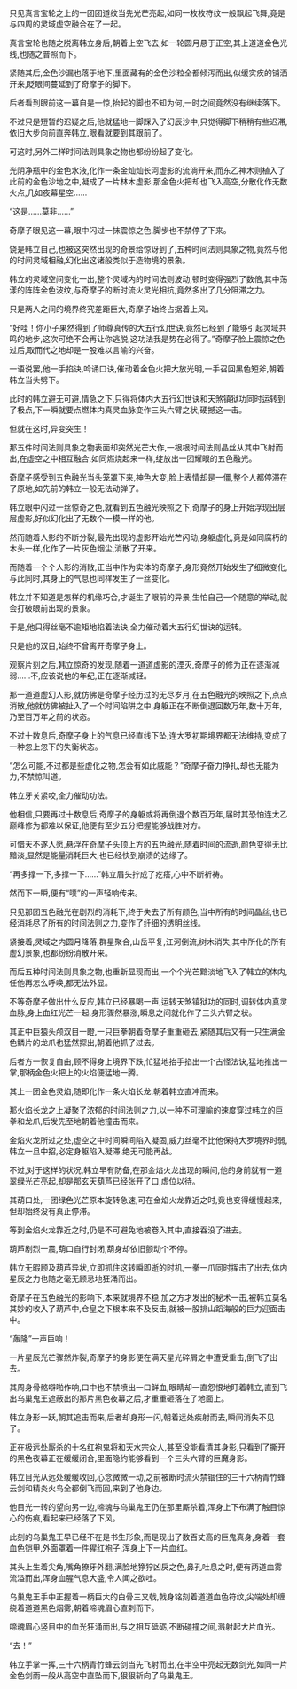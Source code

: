 
只见真言宝轮之上的一团团道纹当先光芒亮起,如同一枚枚符纹一般飘起飞舞,竟是与四周的灵域虚空融合在了一起。

真言宝轮也随之脱离韩立身后,朝着上空飞去,如一轮圆月悬于正空,其上道道金色光线,也随之普照而下。

紧随其后,金色沙漏也落于地下,里面藏有的金色沙粒全都倾泻而出,似缓实疾的铺洒开来,眨眼间蔓延到了奇摩子的脚下。

后者看到眼前这一幕自是一惊,抬起的脚也不知为何,一时之间竟然没有继续落下。

不过只是短暂的迟疑之后,他就猛地一脚踩入了幻辰沙中,只觉得脚下稍稍有些迟滞,依旧大步向前直奔韩立,眼看就要到其跟前了。

可这时,另外三样时间法则具象之物也都纷纷起了变化。

光阴净瓶中的金色水液,化作一条金灿灿长河虚影的流淌开来,而东乙神木则植入了此前的金色沙地之中,凝成了一片林木虚影,那金色火把却也飞入高空,分散化作无数火点,几如夜幕星空……

“这是……莫非……”

奇摩子眼见这一幕,眼中闪过一抹震惊之色,脚步也不禁停了下来。

饶是韩立自己,也被这突然出现的奇景给惊讶到了,五种时间法则具象之物,竟然与他的时间灵域相融,幻化出这诸般类似于造物境的景象。

韩立的灵域空间变化一出,整个灵域内的时间法则波动,顿时变得强烈了数倍,其中荡漾的阵阵金色波纹,与奇摩子的断时流火灵光相抗,竟然多出了几分阻滞之力。

只是两人之间的境界终究差距巨大,奇摩子始终占据着上风。

“好哇！你小子果然得到了师尊真传的大五行幻世诀,竟然已经到了能够引起灵域共鸣的地步,这次可绝不会再让你逃脱,这功法我是势在必得了。”奇摩子脸上震惊之色过后,取而代之地却是一股难以言喻的兴奋。

一语说罢,他一手掐诀,吟诵口诀,催动着金色火把大放光明,一手召回黑色短斧,朝着韩立当头劈下。

此时的韩立避无可避,情急之下,只得将体内大五行幻世诀和天煞镇狱功同时运转到了极点,下一瞬就要点燃体内真灵血脉变作三头六臂之状,硬撼这一击。

但就在这时,异变突生！

那五件时间法则具象之物表面却突然光芒大作,一根根时间法则晶丝从其中飞射而出,在虚空之中相互融合,如同燃烧起来一样,绽放出一团耀眼的五色融光。

奇摩子感受到五色融光当头笼罩下来,神色大变,脸上表情却是一僵,整个人都停滞在了原地,如先前的韩立一般无法动弹了。

韩立眼中闪过一丝惊奇之色,就看到五色融光映照之下,奇摩子的身上开始浮现出层层虚影,好似幻化出了无数个一模一样的他。

然而随着人影的不断分裂,最先出现的虚影开始光芒闪动,身躯虚化,竟是如同腐朽的木头一样,化作了一片灰色烟尘,消散了开来。

而随着一个个人影的消散,正当中作为实体的奇摩子,身形竟然开始发生了细微变化,与此同时,其身上的气息也同样发生了一丝变化。

韩立并不知道是怎样的机缘巧合,才诞生了眼前的异景,生怕自己一个随意的举动,就会打破眼前出现的景象。

于是,他只得丝毫不逾矩地掐着法诀,全力催动着大五行幻世诀的运转。

只是他的双目,始终不曾离开奇摩子身上。

观察片刻之后,韩立惊奇的发现,随着一道道虚影的湮灭,奇摩子的修为正在逐渐减弱……不,应该说他的年纪,正在逐渐减轻。

那一道道虚幻人影,就仿佛是奇摩子经历过的无尽岁月,在五色融光的映照之下,点点消散,他就仿佛被扯入了一个时间陷阱之中,身躯正在不断倒退回数万年,数十万年,乃至百万年之前的状态。

不过十数息后,奇摩子身上的气息已经直线下坠,连大罗初期境界都无法维持,变成了一种忽上忽下的失衡状态。

“怎么可能,不过都是些虚化之物,怎会有如此威能？”奇摩子奋力挣扎,却也无能为力,不禁惊叫道。

韩立牙关紧咬,全力催动功法。

他相信,只要再过十数息后,奇摩子的身躯或将再倒退个数百万年,届时其恐怕连太乙巅峰修为都难以保证,他便有至少五分把握能够战胜对方。

可惜天不遂人愿,悬浮在奇摩子头顶上方的五色融光,随着时间的流逝,颜色变得无比黯淡,显然是能量消耗巨大,也已经快到崩溃的边缘了。

“再多撑一下,多撑一下……”韩立眉头拧成了疙瘩,心中不断祈祷。

然而下一瞬,便有“噗”的一声轻响传来。

只见那团五色融光在剧烈的消耗下,终于失去了所有颜色,当中所有的时间晶丝,也已经消耗尽了所有的时间法则之力,变作了纤细的透明丝线。

紧接着,灵域之内圆月降落,群星聚合,山岳平复,江河倒流,树木消失,其中所化的所有虚幻景象,也都纷纷消散开来。

而后五种时间法则具象之物,也重新显现而出,一个个光芒黯淡地飞入了韩立的体内,任他再怎么呼唤,都无法外显。

不等奇摩子做出什么反应,韩立已经暴喝一声,运转天煞镇狱功的同时,调转体内真灵血脉,身上血红光芒一起,身形骤然暴涨,瞬息之间就化作了三头六臂之状。

其正中巨猿头颅双目一瞪,一只巨拳朝着奇摩子重重砸去,紧随其后又有一只生满金色鳞片的龙爪也猛然探出,朝着他抓了过去。

后者方一恢复自由,顾不得身上境界下跌,忙猛地抬手掐出一个古怪法诀,猛地推出一掌,那柄金色火把上的火焰便猛地一腾。

其上一团金色灵焰,随即化作一条火焰长龙,朝着韩立直冲而来。

那火焰长龙之上凝聚了浓郁的时间法则之力,以一种不可理喻的速度穿过韩立的巨拳和龙爪,后发先至地朝着他撞击而来。

金焰火龙所过之处,虚空之中时间瞬间陷入凝固,威力丝毫不比他保持大罗境界时弱,韩立一旦中招,必定身躯陷入凝滞,绝无可能再战。

不过,对于这样的状况,韩立早有防备,在那金焰火龙出现的瞬间,他的身前就有一道翠绿光芒亮起,却是那玄天葫芦已经张开了口,虚位以待。

其葫口处,一团绿色光芒原本旋转急速,可在金焰火龙靠近之时,竟也变得缓慢起来,但却始终没有真正停滞。

等到金焰火龙靠近之时,仍是不可避免地被卷入其中,直接吞没了进去。

葫芦剧烈一震,葫口自行封闭,葫身却依旧颤动个不停。

韩立无暇顾及葫芦异状,立即抓住这转瞬即逝的时机,一拳一爪同时挥击了出去,体内星辰之力也随之毫无顾忌地狂涌而出。

奇摩子在五色融光的影响下,本来就境界不稳,加之方才发出的秘术一击,被韩立莫名其妙的收入了葫芦中,仓皇之下根本来不及反击,就被一股排山蹈海般的巨力迎面击中。

“轰隆”一声巨响！

一片星辰光芒骤然炸裂,奇摩子的身影便在满天星光碎屑之中遭受重击,倒飞了出去。

其周身骨骼噼啪作响,口中也不禁喷出一口鲜血,眼睛却一直怨恨地盯着韩立,直到飞出乌巢鬼王遮蔽出的那片黑色夜幕之后,才重重砸落在了地面上。

韩立身形一跃,朝其追击而来,后者却身形一闪,朝着远处疾射而去,瞬间消失不见了。

正在极远处厮杀的十名红袍鬼将和天水宗众人,甚至没能看清其身影,只看到了撕开的黑色夜幕正在缓缓闭合,里面隐约能够看到一个三头六臂的巨魔身影。

韩立目光从远处缓缓收回,心念微微一动,之前被断时流火禁锢住的三十六柄青竹蜂云剑和精炎火鸟全都倒飞而回,来到了他身边。

他目光一转的望向另一边,啼魂与乌巢鬼王仍在那里厮杀着,浑身上下布满了触目惊心的伤痕,看起来已经落了下风。

此刻的乌巢鬼王早已经不在是书生形象,而是现出了数百丈高的巨鬼真身,身着一套血色铠甲,外面罩着一件猩红袍子,浑身上下一片血红。

其头上生着尖角,嘴角獠牙外翻,满脸地狰狞凶戾之色,鼻孔吐息之时,便有两道血雾流溢而出,浑身血腥气息大盛,令人闻之欲吐。

乌巢鬼王手中正握着一柄巨大的白骨三叉戟,戟身铭刻着道道血色符纹,尖端处却缠绕着道道黑色烟雾,朝着啼魂眉心直刺而下。

啼魂眉心竖目中的血光狂涌而出,与之相互砥砺,不断碰撞之间,溅射起大片血光。

“去！”

韩立手掌一挥,三十六柄青竹蜂云剑当先飞射而出,在半空中亮起无数剑光,如同一片金色剑雨一般从高空中直坠而下,狠狠斩向了乌巢鬼王。